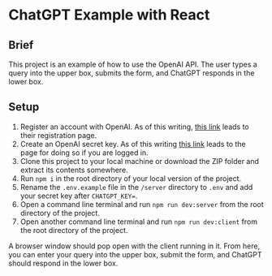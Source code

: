 # ChatGPT Example with React

## Brief

This project is an example of how to use the OpenAI API. The user types a query into the upper box, submits the form, and ChatGPT responds in the lower box.

## Setup

1. Register an account with OpenAI. As of this writing, [this link](https://beta.openai.com/signup) leads to their registration page.
2. Create an OpenAI secret key. As of this writing [this link](https://beta.openai.com/account/api-keys) leads to the page for doing so if you are logged in.
3. Clone this project to your local machine or download the ZIP folder and extract its contents somewhere.
4. Run `npm i` in the root directory of your local version of the project.
5. Rename the `.env.example` file in the `/server` directory to `.env` and add your secret key after `CHATGPT_KEY=`.
6. Open a command line terminal and run `npm run dev:server` from the root directory of the project.
7. Open another command line terminal and run `npm run dev:client` from the root directory of the project.

A browser window should pop open with the client running in it. From here, you can enter your query into the upper box, submit the form, and ChatGPT should respond in the lower box.
